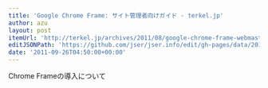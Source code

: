 ```yaml
---
title: 'Google Chrome Frame: サイト管理者向けガイド - terkel.jp'
author: azu
layout: post
itemUrl: 'http://terkel.jp/archives/2011/08/google-chrome-frame-webmasters-guide/'
editJSONPath: 'https://github.com/jser/jser.info/edit/gh-pages/data/2011/09/index.json'
date: '2011-09-26T04:50:00+00:00'
---
```

Chrome Frameの導入について
